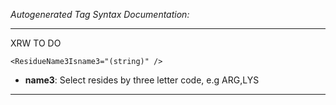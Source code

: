 _Autogenerated Tag Syntax Documentation:_

---
XRW TO DO

```
<ResidueName3Isname3="(string)" />
```

-   **name3**: Select resides by three letter code, e.g ARG,LYS

---
